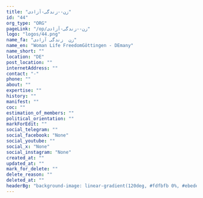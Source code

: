 ```yaml
---
title: "زن--زندگی-آزادی"
id: "44"
org_type: "ORG"
pageLink: "/op/زن--زندگی-آزادی"
logo: "logos/44.png"
name_fa: "زن  زندگی آزادی"
name_en: "Woman Life FreedomGöttingen - DEmany"
name_short: ""
location: "DE"
post_location: ""
internetAddress: ""
contact: "-"
phone: ""
about: ""
expertise: ""
history: ""
manifest: ""
coc: ""
estimation_of_members: ""
political_orientation: ""
markForEdit: ""
social_telegram: ""
social_facebook: "None"
social_youtube: ""
social_x: "None"
social_instagram: "None"
created_at: ""
updated_at: ""
mark_for_delete: ""
delete_reason: ""
deleted_at: ""
headerBg: "background-image: linear-gradient(120deg, #fdfbfb 0%, #ebedee 100%);"
---
```

